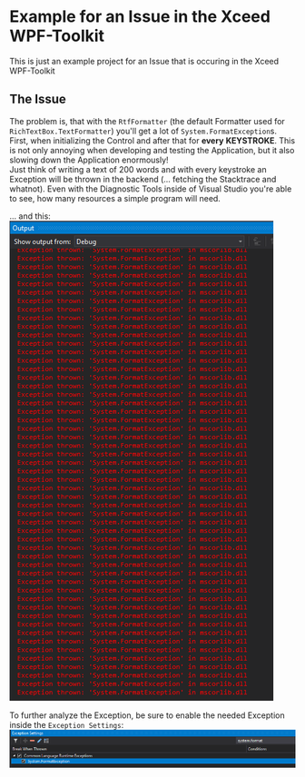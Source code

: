 # Example for an Issue in the Xceed WPF-Toolkit

This is just an example project for an Issue that is occuring in the Xceed WPF-Toolkit

## The Issue

The problem is, that with the `RtfFormatter` (the default Formatter used for `RichTextBox.TextFormatter`) you'll get a lot of `System.FormatException`s. First, when initializing the Control and after that for **every** **KEYSTROKE**. This is not only annoying when developing and testing the Application, but it also slowing down the Application enormously!  
Just think of writing a text of 200 words and with every keystroke an Exception will be thrown in the backend (... fetching the Stacktrace and whatnot). Even with the Diagnostic Tools inside of Visual Studio you're able to see, how many resources a simple program will need.  

... and this:
![alt text](https://github.com/mwagenfuehr/XceedToolkitRichTextBoxIssueExample/blob/master/OutputChaos.PNG "Output of a simple 'Hello my name is'")  
  
  
To further analyze the Exception, be sure to enable the needed Exception inside the `Exception Settings`:
![alt text](https://github.com/mwagenfuehr/XceedToolkitRichTextBoxIssueExample/blob/master/ExceptionSettings.PNG "The needed Exception Settings to analyze this problem")